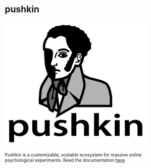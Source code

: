 # pushkin

<img src="./docs/img/pushkin_bw_w_text.png" height="400" width="450">

Pushkin is a customizable, scalable ecosystem for massive online psychological experiments. Read the documentation [here](https://pushkin-consortium.github.io).

